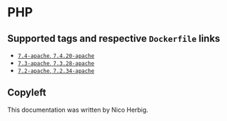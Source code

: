 # PHP

## Supported tags and respective `Dockerfile` links

 * [`7.4-apache`, `7.4.20-apache`](https://github.com/nicoherbigio/docker-php/blob/master/7.4/debian/apache/default/Dockerfile)
 * [`7.3-apache`, `7.3.28-apache`](https://github.com/nicoherbigio/docker-php/blob/master/7.3/debian/apache/default/Dockerfile)
 * [`7.2-apache`, `7.2.34-apache`](https://github.com/nicoherbigio/docker-php/blob/master/7.2/debian/apache/default/Dockerfile)

## Copyleft

This documentation was written by Nico Herbig.
